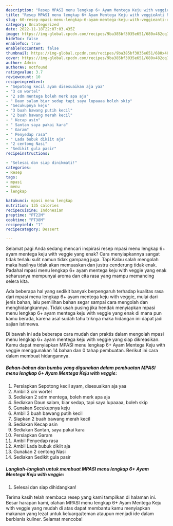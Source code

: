 ```yaml
---
description: "Resep MPASI menu lengkap 6+ Ayam Mentega Keju with veggieAnti Ribet"
title: "Resep MPASI menu lengkap 6+ Ayam Mentega Keju with veggieAnti Ribet"
slug: 60-resep-mpasi-menu-lengkap-6-ayam-mentega-keju-with-veggieanti-ribet
category: Uncategorized
date: 2022-11-18T22:07:03.435Z
image: https://img-global.cpcdn.com/recipes/9ba385bf3035e651/680x482cq70/mpasi-menu-lengkap-6-ayam-mentega-keju-with-veggie-foto-resep-utama.jpg
hideToc: false
enableToc: true
enableTocContent: false
thumbnail: https://img-global.cpcdn.com/recipes/9ba385bf3035e651/680x482cq70/mpasi-menu-lengkap-6-ayam-mentega-keju-with-veggie-foto-resep-utama.jpg
cover: https://img-global.cpcdn.com/recipes/9ba385bf3035e651/680x482cq70/mpasi-menu-lengkap-6-ayam-mentega-keju-with-veggie-foto-resep-utama.jpg
author: Admin
authorAv: notfound
ratingvalue: 3.7
reviewcount: 10
recipeingredient:
- "Sepotong kecil ayam disesuaikan aja yaa"
- "3 cm wortel"
- "2 sdm mentega boleh merk apa aja"
- " Daun salam biar sedap tapi saya lupaaaa boleh skip"
- "Secukupnya keju"
- "3 buah bawang putih kecil"
- "2 buah bawang merah kecil"
- " Kecap asin"
- " Santan saya pakai kara"
- " Garam"
- " Penyedap rasa"
- " Lada bubuk dikiit aja"
- "2 centong Nasi"
- "Sedikit gula pasir"
recipeinstructions:

- "Selesai dan siap dinikmati!"
categories:
- Resep
tags:
- mpasi
- menu
- lengkap

katakunci: mpasi menu lengkap 
nutrition: 135 calories
recipecuisine: Indonesian
preptime: "PT22M"
cooktime: "PT38M"
recipeyield: "1"
recipecategory: Dessert

---
```



Selamat pagi Anda sedang mencari inspirasi resep mpasi menu lengkap 6+ ayam mentega keju with veggie yang enak? Cara menyiapkannya sangat tidak terlalu sulit namun tidak gampang juga. Tapi Kalau salah mengolah maka hasilnya tidak akan memuaskan dan justru cenderung tidak enak. Padahal mpasi menu lengkap 6+ ayam mentega keju with veggie yang enak seharusnya mempunyai aroma dan cita rasa yang mampu memancing selera kita.




Ada beberapa hal yang sedikit banyak berpengaruh terhadap kualitas rasa dari mpasi menu lengkap 6+ ayam mentega keju with veggie, mulai dari jenis bahan, lalu pemilihan bahan segar sampai cara mengolah dan menghidangkannya. Tidak usah pusing jika hendak menyiapkan mpasi menu lengkap 6+ ayam mentega keju with veggie yang enak di mana pun kamu berada, karena asal sudah tahu triknya maka hidangan ini dapat jadi sajian istimewa.


Di bawah ini ada beberapa cara mudah dan praktis dalam mengolah mpasi menu lengkap 6+ ayam mentega keju with veggie yang siap dikreasikan. Kamu dapat menyiapkan MPASI menu lengkap 6+ Ayam Mentega Keju with veggie menggunakan 14 bahan dan 0 tahap pembuatan. Berikut ini cara dalam membuat hidangannya.

<!--inarticleads1-->

##### Bahan-bahan dan bumbu yang digunakan dalam pembuatan MPASI menu lengkap 6+ Ayam Mentega Keju with veggie:

1. Persiapkan Sepotong kecil ayam, disesuaikan aja yaa
1. Ambil 3 cm wortel
1. Sediakan 2 sdm mentega, boleh merk apa aja
1. Sediakan  Daun salam, biar sedap, tapi saya lupaaaa, boleh skip
1. Gunakan Secukupnya keju
1. Ambil 3 buah bawang putih kecil
1. Siapkan 2 buah bawang merah kecil
1. Sediakan  Kecap asin
1. Sediakan  Santan, saya pakai kara
1. Persiapkan  Garam
1. Ambil  Penyedap rasa
1. Ambil  Lada bubuk dikiit aja
1. Gunakan 2 centong Nasi
1. Sediakan Sedikit gula pasir




<!--inarticleads2-->

##### Langkah-langkah untuk membuat MPASI menu lengkap 6+ Ayam Mentega Keju with veggie:


1. Selesai dan siap dihidangkan!



Terima kasih telah membaca resep yang kami tampilkan di halaman ini. Besar harapan kami, olahan MPASI menu lengkap 6+ Ayam Mentega Keju with veggie yang mudah di atas dapat membantu kamu menyiapkan makanan yang lezat untuk keluarga/teman ataupun menjadi ide dalam berbisnis kuliner. Selamat mencoba!
